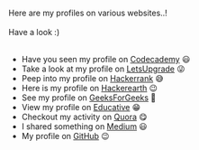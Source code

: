 <br>
Here are my profiles on various websites..! <br><br>
Have a look :) <br><br>

* Have you seen my profile on [Codecademy](https://www.codecademy.com/profiles/prabhukalyan) :smiley:	
* Take a look at my profile on [LetsUpgrade](https://community.letsupgrade.in/user/prabhukalyan) :stuck_out_tongue_winking_eye:	
* Peep into my profile on [Hackerrank](https://www.hackerrank.com/VVIT18BQ1A0596) :sweat_smile: 
* Here is my profile on [Hackerearth](https://www.hackerearth.com/@koriviprabhukalyan) :wink:
* See my profile on [GeeksForGeeks](https://auth.geeksforgeeks.org/user/prabhukalyan30/profile) :star_struck:	
* View my profile on [Educative](https://www.educative.io/profile/view/5638466612756480) :grin:	
* Checkout my activity on [Quora](https://www.quora.com/profile/Prabhu-Kalyan-8) :yum:	
* I shared something on [Medium](https://medium.com/@prabhukalyan) :smiley:	
* My profile on [GitHub](https://github.com/prabhu30) :wink:	

